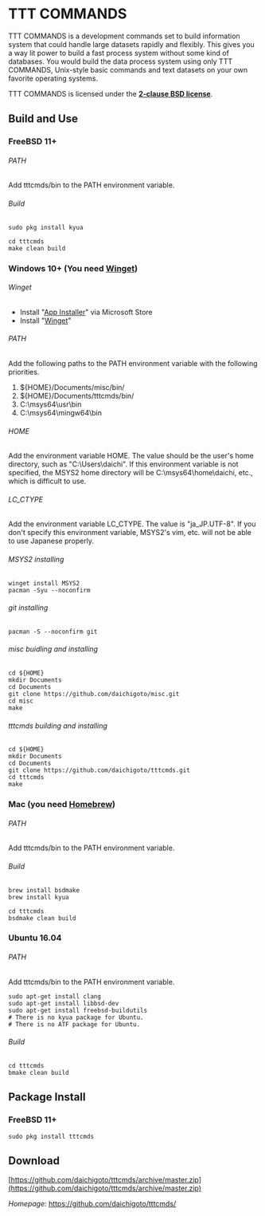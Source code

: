 TTT COMMANDS
============

TTT COMMANDS is a development commands set to build information system
that could handle large datasets rapidly and flexibly. This gives you 
a way lit power to build a fast process system without some kind of 
databases.  You would build the data process system using only TTT 
COMMANDS, Unix-style basic commands and text datasets on your own favorite 
operating systems.

TTT COMMANDS is licensed under the **[2-clause BSD license](LICENSE)**.

Build and Use
-------------

### FreeBSD 11+

###### PATH

Add tttcmds/bin to the PATH environment variable.

###### Build

    sudo pkg install kyua

    cd tttcmds
    make clean build

### Windows 10+ (You need [Winget](https://github.com/microsoft/winget-cli/))

###### Winget

- Install "[App Installer](https://www.microsoft.com/ja-jp/p/%E3%82%A2%E3%83%97%E3%83%AA-%E3%82%A4%E3%83%B3%E3%82%B9%E3%83%88%E3%83%BC%E3%83%A9%E3%83%BC/9nblggh4nns1)" via Microsoft Store
- Install "[Winget](https://github.com/microsoft/winget-cli/releases)"

###### PATH 

Add the following paths to the PATH environment variable with the following priorities.

1. ${HOME}/Documents/misc/bin/
2. ${HOME}/Documents/tttcmds/bin/
3. C:\msys64\usr\bin
4. C:\msys64\mingw64\bin

###### HOME
Add the environment variable HOME. The value should be the user's home directory, such as "C:\Users\daichi". If this environment variable is not specified, the MSYS2 home directory will be C:\msys64\home\daichi, etc., which is difficult to use.

###### LC_CTYPE

Add the environment variable LC_CTYPE. The value is "ja_JP.UTF-8". If you don't specify this environment variable, MSYS2's vim, etc. will not be able to use Japanese properly.

###### MSYS2 installing 

    winget install MSYS2
    pacman -Syu --noconfirm

###### git installing

    pacman -S --noconfirm git

###### misc buidling and installing

    cd ${HOME}
    mkdir Documents
    cd Documents
    git clone https://github.com/daichigoto/misc.git
    cd misc
    make

###### tttcmds building and installing

    cd ${HOME}
    mkdir Documents
    cd Documents
    git clone https://github.com/daichigoto/tttcmds.git
    cd tttcmds
    make 

### Mac (you need [Homebrew](http://brew.sh/))

###### PATH

Add tttcmds/bin to the PATH environment variable.

###### Build

    brew install bsdmake
    brew install kyua

    cd tttcmds
    bsdmake clean build

### Ubuntu 16.04

###### PATH

Add tttcmds/bin to the PATH environment variable.

    sudo apt-get install clang
    sudo apt-get install libbsd-dev
    sudo apt-get install freebsd-buildutils
    # There is no kyua package for Ubuntu.
    # There is no ATF package for Ubuntu.

###### Build

    cd tttcmds
    bmake clean build

Package Install
---------------

### FreeBSD 11+

    sudo pkg install tttcmds

Download
--------

[https://github.com/daichigoto/tttcmds/archive/master.zip](https://github.com/daichigoto/tttcmds/archive/master.zip)

*Homepage:* https://github.com/daichigoto/tttcmds/
